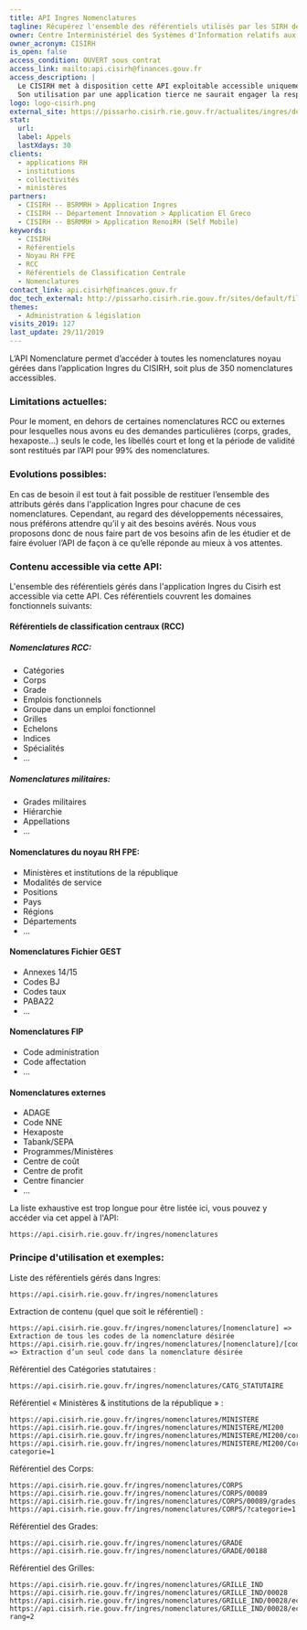 ```yaml
---
title: API Ingres Nomenclatures
tagline: Récupérez l'ensemble des référentiels utilisés par les SIRH de la Fonction Publique d'Etat
owner: Centre Interministériel des Systèmes d'Information relatifs aux Ressources Humaines
owner_acronym: CISIRH
is_open: false
access_condition: OUVERT sous contrat
access_link: mailto:api.cisirh@finances.gouv.fr
access_description: |
  Le CISIRH met à disposition cette API exploitable accessible uniquement par les ministères ou institutions ayant accès au Réseau Interministériel de l'Etat (RIE).
  Son utilisation par une application tierce ne saurait engager la responsabilité du CISIRH, par exemple, en termes de disponibilité.
logo: logo-cisirh.png
external_site: https://pissarho.cisirh.rie.gouv.fr/actualites/ingres/deploiement-de-deux-api-sur-lapplication-ingres
stat:
  url:
  label: Appels
  lastXdays: 30
clients:
  - applications RH
  - institutions
  - collectivités
  - ministères
partners:
  - CISIRH -- BSRMRH > Application Ingres
  - CISIRH -- Département Innovation > Application El Greco
  - CISIRH -- BSRMRH > Application RenoiRH (Self Mobile)
keywords:
  - CISIRH
  - Référentiels
  - Noyau RH FPE
  - RCC
  - Référentiels de Classification Centrale
  - Nomenclatures
contact_link: api.cisirh@finances.gouv.fr
doc_tech_external: http://pissarho.cisirh.rie.gouv.fr/sites/default/files/2019-10/INGRES-PIL-API%20Nomenclatures%20Ingres_%20%280_7%29.pptx
themes:
  - Administration & législation
visits_2019: 127
last_update: 29/11/2019
---
```


L’API Nomenclature permet d’accéder à toutes les nomenclatures noyau gérées dans l’application Ingres du CISIRH, soit plus de 350 nomenclatures accessibles.

### Limitations actuelles:

Pour le moment, en dehors de certaines nomenclatures RCC ou externes pour lesquelles nous avons eu des demandes particulières (corps, grades, hexaposte…) seuls le code, les libellés court et long et la période de validité sont restitués par l’API pour 99% des nomenclatures.

### Evolutions possibles:

En cas de besoin il est tout à fait possible de restituer l’ensemble des attributs gérés dans l'application Ingres pour chacune de ces nomenclatures. Cependant, au regard des développements nécessaires, nous préférons attendre qu’il y ait des besoins avérés.
Nous vous proposons donc de nous faire part de vos besoins afin de les étudier et de faire évoluer l’API de façon à ce qu’elle réponde au mieux à vos attentes.

### Contenu accessible via cette API:

L'ensemble des référentiels gérés dans l'application Ingres du Cisirh est accessible via cette API.
Ces référentiels couvrent les domaines fonctionnels suivants:

#### Référentiels de classification centraux (RCC)

##### Nomenclatures RCC:

- Catégories
- Corps
- Grade
- Emplois fonctionnels
- Groupe dans un emploi fonctionnel
- Grilles
- Echelons
- Indices
- Spécialités
- ...

##### Nomenclatures militaires:

- Grades militaires
- Hiérarchie
- Appellations
- ...

#### Nomenclatures du noyau RH FPE:

- Ministères et institutions de la république
- Modalités de service
- Positions
- Pays
- Régions
- Départements
- ...

#### Nomenclatures Fichier GEST

- Annexes 14/15
- Codes BJ
- Codes taux
- PABA22
- ...

#### Nomenclatures FIP

- Code administration
- Code affectation
- ...

#### Nomenclatures externes

- ADAGE
- Code NNE
- Hexaposte
- Tabank/SEPA
- Programmes/Ministères
- Centre de coût
- Centre de profit
- Centre financier
- ...

La liste exhaustive est trop longue pour être listée ici, vous pouvez y accéder via cet appel à l'API:

```
https://api.cisirh.rie.gouv.fr/ingres/nomenclatures
```

### Principe d'utilisation et exemples:

Liste des référentiels gérés dans Ingres:

```
https://api.cisirh.rie.gouv.fr/ingres/nomenclatures
```

Extraction de contenu (quel que soit le référentiel) :

```
https://api.cisirh.rie.gouv.fr/ingres/nomenclatures/[nomenclature] => Extraction de tous les codes de la nomenclature désirée
https://api.cisirh.rie.gouv.fr/ingres/nomenclatures/[nomenclature]/[code] => Extraction d’un seul code dans la nomenclature désirée
```

Référentiel des Catégories statutaires :

```
https://api.cisirh.rie.gouv.fr/ingres/nomenclatures/CATG_STATUTAIRE
```

Référentiel « Ministères & institutions de la république » :

```
https://api.cisirh.rie.gouv.fr/ingres/nomenclatures/MINISTERE
https://api.cisirh.rie.gouv.fr/ingres/nomenclatures/MINISTERE/MI200
https://api.cisirh.rie.gouv.fr/ingres/nomenclatures/MINISTERE/MI200/corps
https://api.cisirh.rie.gouv.fr/ingres/nomenclatures/MINISTERE/MI200/Corps?categorie=1
```

Référentiel des Corps:

```
https://api.cisirh.rie.gouv.fr/ingres/nomenclatures/CORPS
https://api.cisirh.rie.gouv.fr/ingres/nomenclatures/CORPS/00089
https://api.cisirh.rie.gouv.fr/ingres/nomenclatures/CORPS/00089/grades
https://api.cisirh.rie.gouv.fr/ingres/nomenclatures/CORPS/?categorie=1
```

Référentiel des Grades:

```
https://api.cisirh.rie.gouv.fr/ingres/nomenclatures/GRADE
https://api.cisirh.rie.gouv.fr/ingres/nomenclatures/GRADE/00188
```

Référentiel des Grilles:

```
https://api.cisirh.rie.gouv.fr/ingres/nomenclatures/GRILLE_IND
https://api.cisirh.rie.gouv.fr/ingres/nomenclatures/GRILLE_IND/00028
https://api.cisirh.rie.gouv.fr/ingres/nomenclatures/GRILLE_IND/00028/echelons
https://api.cisirh.rie.gouv.fr/ingres/nomenclatures/GRILLE_IND/00028/echelons?rang=2
```

